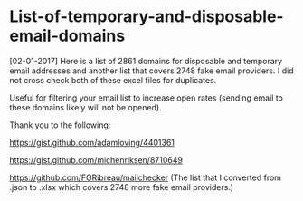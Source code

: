 # List-of-temporary-and-disposable-email-domains
[02-01-2017] Here is a list of 2861 domains for disposable and temporary email addresses and another list that covers 2748 fake email providers. I did not cross check both of these excel files for duplicates.


Useful for filtering your email list to increase open rates (sending email to these domains likely will not be opened).


Thank you to the following:

https://gist.github.com/adamloving/4401361

https://gist.github.com/michenriksen/8710649

https://github.com/FGRibreau/mailchecker
(The list that I converted from .json to .xlsx which covers 2748 more fake email providers.)
